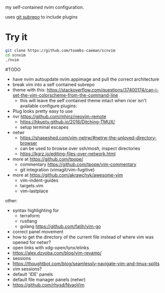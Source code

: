 my self-contained nvim configuration.

uses [git subrepo]() to include plugins

# Try it
``` bash
git clone https://github.com/toombs-caeman/scnvim
cd scnvim
./nvim
```

#TODO
* have nvim autoupdate nvim.appimage and pull the correct architecture
* break vim into a self contained subrepo
* theme with this: https://stackoverflow.com/questions/37400174/can-i-set-the-vim-colorscheme-from-the-command-line
    - this will leave the self contained theme intact when ricer isn't available
configure plugins:
* Plug looks pretty easy to use
* nvr https://github.com/mhinz/neovim-remote
    * https://hkupty.github.io/2016/Ditching-TMUX/
    * setup terminal escapes
* netwr
    - https://shapeshed.com/vim-netrw/#netrw-the-unloved-directory-browser
    - can be used to browse over ssh/mosh, inspect directories
    - https://kgrz.io/editing-files-over-network.html
* more at https://github.com/tpope/
    * commentary https://github.com/tpope/vim-commentary
    * git integration (vimagit/vim-fugitive)
* more at https://github.com/akrawchyk/awesome-vim
    * vim-indent-guides
    * targets.vim
    * vim-lastplace

other:
* syntax highlighting for
    * terraform
    * rustlang
    * golang  https://github.com/fatih/vim-go
* correct panel movement
* how to get the directory of the current file instead of where vim was opened for netwr?
* open links with xdg-open/lynx/elinks
* https://alex.dzyoba.com/blog/vim-revamp/
* sessions
* https://thoughtbot.com/blog/seamlessly-navigate-vim-and-tmux-splits
* vim sessions?
* default 'IDE' panels
* default file manager panels (netwr)
* https://github.com/rhysd/NyaoVim
